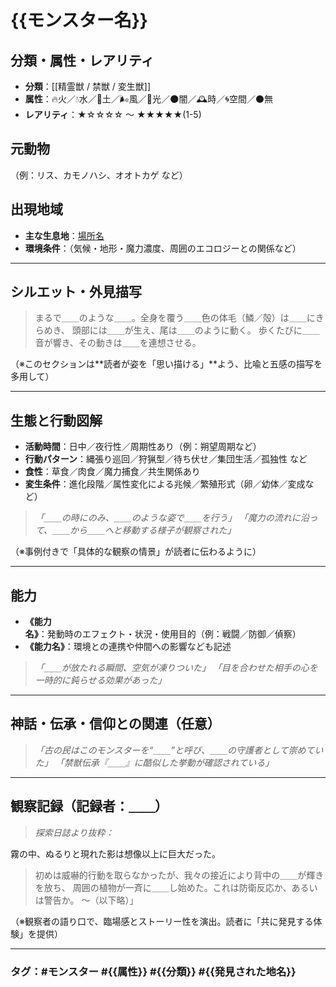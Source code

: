 # {{モンスター名}}

## 分類・属性・レアリティ

* **分類**：\[\[精霊獣 / 禁獣 / 変生獣]]
* **属性**：🔥火／💧水／🌱土／🌬風／🌟光／🌑闇／🕰時／🌀空間／⚫無
* **レアリティ**：★☆☆☆☆ ～ ★★★★★(1-5)

## 元動物

（例：リス、カモノハシ、オオトカゲ など）

## 出現地域

* **主な生息地**：[場所名](place/***.md)
* **環境条件**：（気候・地形・魔力濃度、周囲のエコロジーとの関係など）

---

## シルエット・外見描写

> まるで＿＿のような＿＿。全身を覆う＿＿色の体毛（鱗／殻）は＿＿にきらめき、
> 頭部には＿＿が生え、尾は＿＿のように動く。
> 歩くたびに＿＿音が響き、その動きは＿＿を連想させる。

（※このセクションは\*\*読者が姿を「思い描ける」\*\*よう、比喩と五感の描写を多用して）

---

## 生態と行動図解

* **活動時間**：日中／夜行性／周期性あり（例：朔望周期など）
* **行動パターン**：縄張り巡回／狩猟型／待ち伏せ／集団生活／孤独性 など
* **食性**：草食／肉食／魔力捕食／共生関係あり
* **変生条件**：進化段階／属性変化による兆候／繁殖形式（卵／幼体／変成など）

> *「＿＿の時にのみ、＿＿のような姿で＿＿を行う」
> 「魔力の流れに沿って、＿＿から＿＿へと移動する様子が観察された」*

（※事例付きで「具体的な観察の情景」が読者に伝わるように）

---

## 能力

* **《能力名》**：発動時のエフェクト・状況・使用目的（例：戦闘／防御／偵察）
* **《能力名》**：環境との連携や仲間への影響なども記述

> *「＿＿が放たれる瞬間、空気が凍りついた」
> 「目を合わせた相手の心を一時的に鈍らせる効果があった」*

---

## 神話・伝承・信仰との関連（任意）

> *「古の民はこのモンスターを“＿＿”と呼び、＿＿の守護者として崇めていた」*
> *「禁獣伝承『＿＿』に酷似した挙動が確認されている」*

---

## 観察記録（記録者：＿＿）

> *探索日誌より抜粋：*

霧の中、ぬるりと現れた影は想像以上に巨大だった。
> 初めは威嚇的行動を取らなかったが、我々の接近により背中の＿＿が輝きを放ち、
> 周囲の植物が一斉に＿＿し始めた。これは防衛反応か、あるいは警告か。
> ～（以下略）」

（※観察者の語り口で、臨場感とストーリー性を演出。読者に「共に発見する体験」を提供）

---

### タグ：#モンスター #{{属性}} #{{分類}} #{{発見された地名}}
